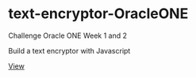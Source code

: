 # text-encryptor-OracleONE

Challenge Oracle ONE Week 1 and 2

Build a text encryptor with Javascript

[View](https://isaacsosadj.github.io/text-encryptor-OracleONE/)
